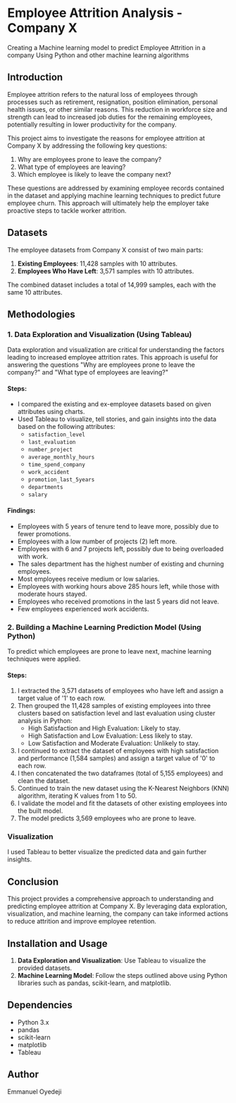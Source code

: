 # Employee Attrition Analysis - Company X
Creating a Machine learning model to predict Employee Attrition in a company Using Python and other machine learning algorithms

## Introduction
Employee attrition refers to the natural loss of employees through processes such as retirement, resignation, position elimination, personal health issues, or other similar reasons. This reduction in workforce size and strength can lead to increased job duties for the remaining employees, potentially resulting in lower productivity for the company.

This project aims to investigate the reasons for employee attrition at Company X by addressing the following key questions:
1. Why are employees prone to leave the company?
2. What type of employees are leaving?
3. Which employee is likely to leave the company next?

These questions are addressed by examining employee records contained in the dataset and applying machine learning techniques to predict future employee churn. This approach will ultimately help the employer take proactive steps to tackle worker attrition.

## Datasets
The employee datasets from Company X consist of two main parts:
1. **Existing Employees**: 11,428 samples with 10 attributes.
2. **Employees Who Have Left**: 3,571 samples with 10 attributes.

The combined dataset includes a total of 14,999 samples, each with the same 10 attributes.

## Methodologies

### 1. Data Exploration and Visualization (Using Tableau)
Data exploration and visualization are critical for understanding the factors leading to increased employee attrition rates. This approach is useful for answering the questions "Why are employees prone to leave the company?" and "What type of employees are leaving?"

#### Steps:
- I compared the existing and ex-employee datasets based on given attributes using charts.
- Used Tableau to visualize, tell stories, and gain insights into the data based on the following attributes:
  - `satisfaction_level`
  - `last_evaluation`
  - `number_project`
  - `average_monthly_hours`
  - `time_spend_company`
  - `work_accident`
  - `promotion_last_5years`
  - `departments`
  - `salary`

#### Findings:
- Employees with 5 years of tenure tend to leave more, possibly due to fewer promotions.
- Employees with a low number of projects (2) left more.
- Employees with 6 and 7 projects left, possibly due to being overloaded with work.
- The sales department has the highest number of existing and churning employees.
- Most employees receive medium or low salaries.
- Employees with working hours above 285 hours left, while those with moderate hours stayed.
- Employees who received promotions in the last 5 years did not leave.
- Few employees experienced work accidents.

### 2. Building a Machine Learning Prediction Model (Using Python)
To predict which employees are prone to leave next, machine learning techniques were applied.

#### Steps:
1. I extracted the 3,571 datasets of employees who have left and assign a target value of '1' to each row.
2. Then grouped the 11,428 samples of existing employees into three clusters based on satisfaction level and last evaluation using cluster analysis in Python:
   - High Satisfaction and High Evaluation: Likely to stay.
   - High Satisfaction and Low Evaluation: Less likely to stay.
   - Low Satisfaction and Moderate Evaluation: Unlikely to stay.
3. I continued to extract the dataset of employees with high satisfaction and performance (1,584 samples) and assign a target value of '0' to each row.
4. I then concatenated the two dataframes (total of 5,155 employees) and clean the dataset.
5. Continued to train the new dataset using the K-Nearest Neighbors (KNN) algorithm, iterating K values from 1 to 50.
6. I validate the model and fit the datasets of other existing employees into the built model.
7. The model predicts 3,569 employees who are prone to leave.

### Visualization
I used Tableau to better visualize the predicted data and gain further insights.

## Conclusion
This project provides a comprehensive approach to understanding and predicting employee attrition at Company X. By leveraging data exploration, visualization, and machine learning, the company can take informed actions to reduce attrition and improve employee retention.

## Installation and Usage
1. **Data Exploration and Visualization**: Use Tableau to visualize the provided datasets.
2. **Machine Learning Model**: Follow the steps outlined above using Python libraries such as pandas, scikit-learn, and matplotlib.

## Dependencies
- Python 3.x
- pandas
- scikit-learn
- matplotlib
- Tableau

## Author
Emmanuel Oyedeji
